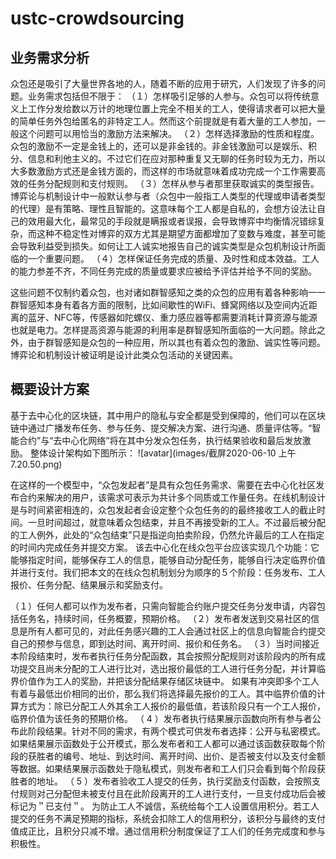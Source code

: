 # ustc-crowdsourcing
## 业务需求分析
 众包还是吸引了大量世界各地的人，随着不断的应用于研宄，人们发现了许多的问题。业务需求包括但不限于：
（１）怎样吸引足够的人参与。众包可以将传统意义上工作分发给数以万计的地理位置上完全不相关的工人，使得请求者可以把大量的简单任务外包给匿名的非特定工人。然而这个前提就是有着大量的工人参加，一般这个问题可以用恰当的激励方法来解决。
（２）怎样选择激励的性质和程度。众包的激励不一定是金钱上的，还可以是非金钱的。非金钱激励可以是娱乐、积分、信息和利他主义的。不过它们在应对那种重复又无聊的任务时较为无力，所以大多数激励方式还是金钱方面的，而这样的市场就意味着成功完成一个工作需要高效的任务分配规则和支付规则。
（３）怎样从参与者那里获取诚实的类型报告。博弈论与机制设计中一般默认参与者（众包中一般指工人类型的代理或申请者类型的代理）是有策略、理性且智能的。这意味每个工人都是自私的，会想方设法让自己的效用最大化，最常见的手段就是瞒报或者误报，会导致博弈中均衡情况错综复杂，而这种不稳定性对博弈的双方尤其是期望方面都增加了变数与难度，甚至可能会导致利益受到损失。如何让工人诚实地报告自己的诚实类型是众包机制设计所面临的一个重要问题。
（４）怎样保证任务完成的质量、及时性和成本效益。工人的能力参差不齐，不同任务完成的质量或要求应被给予评估并给予不同的奖励。

这些问题不仅制约着众包，也对诸如群智感知之类的众包的应用有着各种影响一一群智感知本身有着各方面的限制，比如间歇性的WiFi、蜂窝网络以及空间内近距离的蓝牙、NFC等，传感器如陀螺仪、重力感应器等都需要消耗计算资源与能源也就是电力。怎样提高资源与能源的利用率是群智感知所面临的一大问题。除此之外，由于群智感知是众包的一种应用，所以其也有着众包的激励、诚实性等问题。博弈论和机制设计被证明是设计此类众包活动的关键因素。

## 概要设计方案
基于去中心化的区块链，其中用户的隐私与安全都是受到保障的，他们可以在区块链中通过广播发布任务、参与任务、提交解决方案、进行沟通、质量评估等。“智能合约”与“去中心化网络”将在其中分发众包任务，执行结果验收和最后发放激励。
整体设计架构如下图所示：
![avatar](images/截屏2020-06-10 上午7.20.50.png)

在这样的一个模型中，“众包发起者”是具有众包任务需求、需要在去中心化社区发布合约来解决的用户，该需求可表示为共计多个同质或工作量任务。在线机制设计是与时间紧密相连的，众包发起者会设定整个众包任务的的最终接收工人的截止时间。一旦时间超过，就意味着众包结束，并且不再接受新的工人。不过最后被分配的工人例外，此处的“众包结束”只是指逆向拍卖阶段，仍然允许最后的工人在指定的时间内完成任务并提交方案。
         该去中心化在线众包平台应该实现几个功能：它能够指定时间，能够保存工人的信息，能够自动分配任务，能够自行决定临界价值并进行支付。我们把本文的在线众包机制划分为顺序的５个阶段：任务发布、工人报价、任务分配、结果展示和奖励支付。

（１）任何人都可以作为发布者，只需向智能合约账户提交任务分发申请，内容包括任务名，持续时间，任务概要，预期价格。
（２）发布者发送到交易社区的信息是所有人都可见的，对此任务感兴趣的工人会通过社区上的信息向智能合约提交自己的预参与信息，即到达时间、离开时间、报价和任务名。
（３）当时间接近本阶段结束时，发布者执行任务分配函数，其会按照分配规则对该阶段内的所有成功提交且尚未分配的工人进行比对，选出报价最低的工人进行任务分配，并计算临界价值作为工人的奖励，并把该分配结果存储区块链中。
如果有冲突即多个工人有着与最低出价相同的出价，那么我们将选择最先报价的工人。其中临界价值的计算方式为：除已分配工人外其余工人报价的最低值，若该阶段只有一个工人报价，临界价值为该任务的预期价格。
（ 4 ）发布者执行结果展示函数向所有参与者公布此阶段结果。针对不同的需求，有两个模式可供发布者选择：公开与私密模式。如果结果展示函数处于公开模式，那么发布者和工人都可以通过该函数获取每个阶段的获胜者的编号、地址、到达时间、离开时间、出价、是否被支付以及支付金额等数据。如果结果展示函数处于隐私模式，则发布者和工人们只会看到每个阶段获胜者的地址。
（ 5 ）发布者验收工人提交的任务，执行奖励支付函数，会按照支付规则对己分配但未被支付且在此阶段离开的工人进行支付，一旦支付成功后会被标记为＂已支付＂。
为防止工人不诚信，系统给每个工人设置信用积分。若工人提交的任务不满足预期的指标，系统会扣除工人的信用积分，该积分与最终的支付值成正比，且积分只减不增。通过信用积分制度保证了工人们的任务完成度和参与积极性。 
